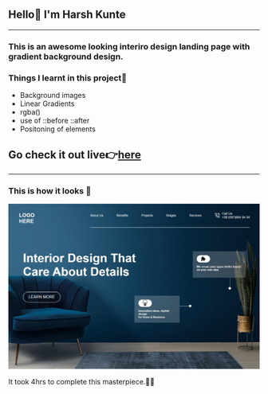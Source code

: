 ## Hello👋 I'm **Harsh Kunte**
---
### This is an awesome looking interiro design landing page with gradient background design.

### Things I learnt in this project🤯
- Background images
- Linear Gradients
- rgba()
- use of ::before ::after
- Positoning of elements

## Go check it out live👉[here](https://interior-design-landing.netlify.app/)
---
### This is how it looks 👀
![Preview](./output1.jpg)


It took 4hrs to complete this masterpiece.😮‍💨
